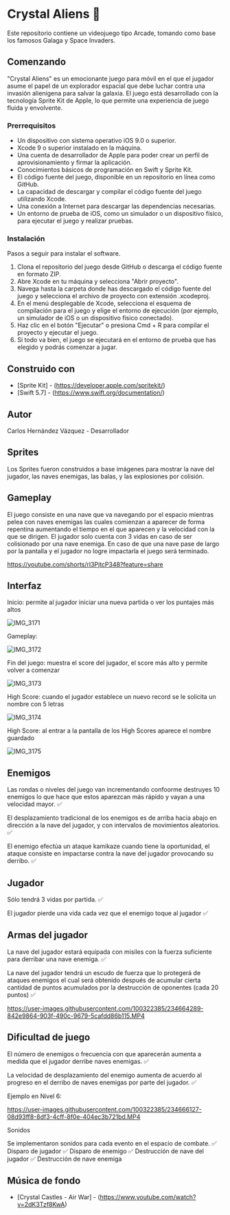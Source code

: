 # Crystal Aliens 🚀

Este repositorio contiene un videojuego tipo Arcade, tomando como base los famosos Galaga y Space Invaders.

## Comenzando

"Crystal Aliens" es un emocionante juego para móvil en el que el jugador asume el papel de un explorador espacial que debe luchar contra una invasión alienígena para salvar la galaxia. El juego está desarrollado con la tecnología Sprite Kit de Apple, lo que permite una experiencia de juego fluida y envolvente.

### Prerrequisitos

- Un dispositivo con sistema operativo iOS 9.0 o superior.
- Xcode 9 o superior instalado en la máquina.
- Una cuenta de desarrollador de Apple para poder crear un perfil de aprovisionamiento y firmar la aplicación.
- Conocimientos básicos de programación en Swift y Sprite Kit.
- El código fuente del juego, disponible en un repositorio en línea como GitHub.
- La capacidad de descargar y compilar el código fuente del juego utilizando Xcode.
- Una conexión a Internet para descargar las dependencias necesarias.
- Un entorno de prueba de iOS, como un simulador o un dispositivo físico, para ejecutar el juego y realizar pruebas.

### Instalación

Pasos a seguir para instalar el software.

1. Clona el repositorio del juego desde GitHub o descarga el código fuente en formato ZIP.
2. Abre Xcode en tu máquina y selecciona "Abrir proyecto".
3. Navega hasta la carpeta donde has descargado el código fuente del juego y selecciona el archivo de proyecto con extensión .xcodeproj.
4. En el menú desplegable de Xcode, selecciona el esquema de compilación para el juego y elige el entorno de ejecución (por ejemplo, un simulador de iOS o un dispositivo físico conectado).
5. Haz clic en el botón "Ejecutar" o presiona Cmd + R para compilar el proyecto y ejecutar el juego.
6. Si todo va bien, el juego se ejecutará en el entorno de prueba que has elegido y podrás comenzar a jugar.

## Construido con

* [Sprite Kit] - (https://developer.apple.com/spritekit/)
* [Swift 5.7] - (https://www.swift.org/documentation/)

## Autor

Carlos Hernández Vázquez -  Desarrollador  

## Sprites 

Los Sprites fueron construidos a base imágenes para mostrar la nave del jugador, las naves enemigas, las balas, y las explosiones por colisión.

## Gameplay 

El juego consiste en una nave que va navegando por el espacio mientras pelea con naves enemigas las cuales comienzan a aparecer de forma repentina aumentando el tiempo en el que aparecen y la velocidad con la que se dirigen. El jugador solo cuenta con 3 vidas en caso de ser colisionado por una nave enemiga. En caso de que una nave pase de largo por la pantalla y el jugador no logre impactarla el juego será terminado. 

https://youtube.com/shorts/rl3PjtcP348?feature=share

## Interfaz 

Inicio: permite al jugador iniciar una nueva partida o ver los puntajes más altos 

![IMG_3171](https://user-images.githubusercontent.com/100322385/234654762-034a45b2-6feb-4352-9c35-a62f321e062f.PNG)

Gameplay: 

![IMG_3172](https://user-images.githubusercontent.com/100322385/234654978-7cf4f8fc-a75f-4e05-a32a-e6c21029b6f4.PNG)


Fin del juego: muestra el score del jugador, el score más alto y permite volver a comenzar 

![IMG_3173](https://user-images.githubusercontent.com/100322385/234656047-ebfe05aa-b745-4fa7-a151-8cc1538636ce.PNG)


High Score: cuando el jugador establece un nuevo record se le solicita un nombre con 5 letras 

![IMG_3174](https://user-images.githubusercontent.com/100322385/234655381-008e0b31-7046-41b9-801d-dff9191a5334.PNG)

High Score: al entrar a la pantalla de los High Scores aparece el nombre guardado 

![IMG_3175](https://user-images.githubusercontent.com/100322385/234655702-910e1d77-0026-47bb-b844-0c304b8424bb.PNG)

## Enemigos 

Las rondas o niveles del juego van incrementando confoorme destruyes 10 enemigos lo que hace que estos aparezcan más rápido y vayan a una velocidad mayor. ✅

El desplazamiento tradicional de los enemigos es de arriba hacia abajo en dirección a la nave del
jugador, y con intervalos de movimientos aleatorios. ✅

El enemigo efectúa un ataque kamikaze cuando tiene la oportunidad, el ataque consiste en
impactarse contra la nave del jugador provocando su derribo. ✅


## Jugador 

Sólo tendrá 3 vidas por partida. ✅

El jugador pierde una vida cada vez que el enemigo toque al jugador ✅

## Armas del jugador

La nave del jugador estará equipada con misiles con la fuerza suficiente para derribar una
nave enemiga. ✅

La nave del jugador tendrá un escudo de fuerza que lo protegerá de ataques enemigos el
cual será obtenido después de acumular cierta cantidad de puntos acumulados por la destrucción de oponentes (cada 20 puntos) ✅

https://user-images.githubusercontent.com/100322385/234664289-842e9864-903f-490c-9679-5cafdd86b115.MP4


## Dificultad de juego

El número de enemigos o frecuencia con que aparecerán aumenta a medida que el
jugador derribe naves enemigas. ✅

La velocidad de desplazamiento del enemigo aumenta de acuerdo al progreso en el
derribo de naves enemigas por parte del jugador. ✅

Ejemplo en Nivel 6: 

https://user-images.githubusercontent.com/100322385/234666127-08d93ff8-8df3-4cff-8f0e-404ec3b721bd.MP4

Sonidos

Se implementaron  sonidos para cada evento en el espacio de combate. 
✅ Disparo de jugador 
✅ Disparo de enemigo 
✅ Destrucción de nave del jugador 
✅ Destrucción de nave enemiga 

## Música de fondo

* [Crystal Castles - Air War] - (https://www.youtube.com/watch?v=2dK3Tzf8KwA)


